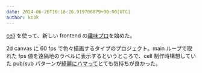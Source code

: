 ```yaml
---
date: 2024-06-26T16:18:26.919706879+00:00[UTC]
author: kt3k
---
```

[cell](https://github.com/kt3k/cell) を使って、新しい frontend の[趣味プロ](https://github.com/kt3k/bw)を始めた。

2d canvas に 60 fps で色々描画するタイプのプロジェクト。main ループで取れた fps 値を遠隔地のラベルに表示するというところで、cell 制作時構想していた pub/sub パターンが[綺麗にハマって](https://github.com/kt3k/bw/blob/1e829da0c0e8c039a165230bdd7d8a8587ac1980/src/main.ts)とても気持ちが良かった。
